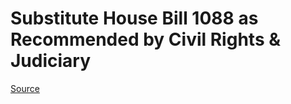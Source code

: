 # Substitute House Bill 1088 as Recommended by Civil Rights & Judiciary

[Source](http://lawfilesext.leg.wa.gov/biennium/2021-22/Xml/Bills/House%20Bills/1088-S.xml)